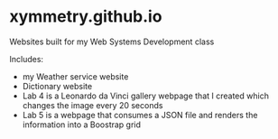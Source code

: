 # xymmetry.github.io

Websites built for my Web Systems Development class

Includes: 
- my Weather service website
- Dictionary website
- Lab 4 is a Leonardo da Vinci gallery webpage that I created which changes the image every 20 seconds
- Lab 5 is a webpage that consumes a JSON file and renders the information into a Boostrap grid

